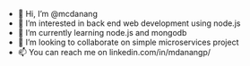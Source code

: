 - 👋 Hi, I’m @mcdanang
- 👀 I’m interested in back end web development using node.js
- 🌱 I’m currently learning node.js and mongodb
- 💞️ I’m looking to collaborate on simple microservices project
- 📫 You can reach me on linkedin.com/in/mdanangp/

<!---
mcdanang/mcdanang is a ✨ special ✨ repository because its `README.md` (this file) appears on your GitHub profile.
You can click the Preview link to take a look at your changes.
--->
